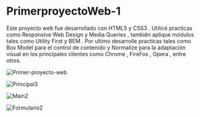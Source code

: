 # PrimerproyectoWeb-1
Este proyecto web fue desarrollado con HTML5 y CSS3 . Utilicé practicas como Responsive Web Design y Media Queries , también aplique módulos tales como Utility First y BEM . Por ultimo desarrolle practicas tales como Box Model para el control de contenido y Normalize para la adaptación visual en los principales clientes como Chrome , FireFox , Opera , entre otros.

![Primer-proyecto-web](https://user-images.githubusercontent.com/77468883/108613583-24a43600-73d2-11eb-8599-959bb7d85589.png)

![Principal3](https://user-images.githubusercontent.com/77468883/108613999-739f9a80-73d5-11eb-9707-9df595cae6dc.png)

![Main2](https://user-images.githubusercontent.com/77468883/108613957-202d4c80-73d5-11eb-83d7-f560cc1b4150.png)

![Formulario2](https://user-images.githubusercontent.com/77468883/108613971-405d0b80-73d5-11eb-8e83-d731f66f185a.png)
